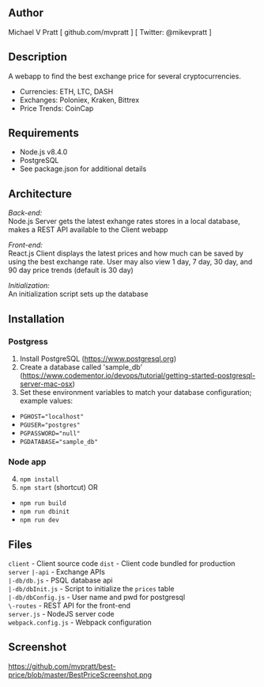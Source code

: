 
## Author
Michael V Pratt  [ github.com/mvpratt ] [ Twitter: @mikevpratt ]

## Description
A webapp to find the best exchange price for several cryptocurrencies. 
* Currencies: ETH, LTC, DASH
* Exchanges: Poloniex, Kraken, Bittrex
* Price Trends: CoinCap

## Requirements
 * Node.js v8.4.0
 * PostgreSQL
 * See package.json for additional details

## Architecture
*Back-end:*  
Node.js Server gets the latest exhange rates stores in a local database, 
makes a REST API available to the Client webapp

*Front-end:*  
React.js Client displays the latest prices and how much can be saved by 
using the best exchange rate.  User may also view 1 day, 7 day, 30 day, and 
90 day price trends (default is 30 day)

*Initialization:*  
An initialization script sets up the database

## Installation
### Postgress
1. Install PostgreSQL (https://www.postgresql.org)
2. Create a database called 'sample_db' (https://www.codementor.io/devops/tutorial/getting-started-postgresql-server-mac-osx)
3. Set these environment variables to match your database configuration; example values:  
 * `PGHOST="localhost"`  
 * `PGUSER="postgres"`  
 * `PGPASSWORD="null"`  
 * `PGDATABASE="sample_db"`  

### Node app
4. `npm install`
5. `npm start` (shortcut) OR
 * `npm run build`
 * `npm run dbinit`
 * `npm run dev`

## Files
`client` - Client source code
`dist` - Client code bundled for production
`server`
`|-api` - Exchange APIs  
`|-db/db.js` - PSQL database api  
`|-db/dbInit.js` - Script to initialize the `prices` table   
`|-db/dbConfig.js` - User name and pwd for postgresql  
`\-routes` - REST API for the front-end  
`server.js` - NodeJS server code  
`webpack.config.js` - Webpack configuration  

## Screenshot
https://github.com/mvpratt/best-price/blob/master/BestPriceScreenshot.png
